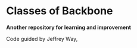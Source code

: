 # Classes of Backbone

**Another repository for learning and improvement**

Code guided by Jeffrey Way,